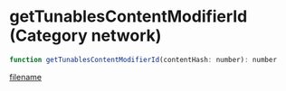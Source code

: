 # getTunablesContentModifierId (Category network)

```js
function getTunablesContentModifierId(contentHash: number): number
```

[filename](getTunablesContentModifierId_m.md ':include')
